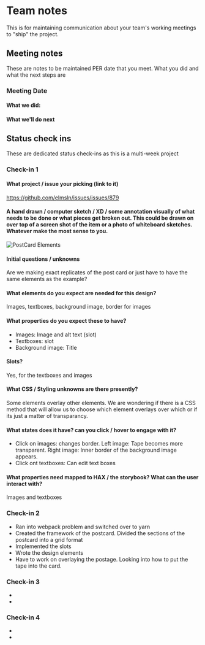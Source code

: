 # Team notes
This is for maintaining communication about your team's working meetings to "ship" the project.

## Meeting notes
These are notes to be maintained PER date that you meet. What you did and what the next steps are
### Meeting Date

#### What we did:


#### What we'll do next


## Status check ins
These are dedicated status check-ins as this is a multi-week project
### Check-in 1
#### What project / issue your picking (link to it)
https://github.com/elmsln/issues/issues/879
#### A hand drawn / computer sketch / XD / some annotation visually of what needs to be done or what pieces get broken out. This could be drawn on over top of a screen shot of the item or a photo of whiteboard sketches. Whatever make the most sense to you.

![PostCard Elements](https://user-images.githubusercontent.com/63626720/140686959-0617c25d-ce98-47db-8c15-bc53dc247a48.jpg)

#### Initial questions / unknowns
 Are we making exact replicates of the post card or just have to have the same elements as the example?
 
#### What elements do you expect are needed for this design?
Images, textboxes, background image, border for images

#### What properties do you expect these to have?
- Images: Image and alt text (slot)
- Textboxes: slot
- Background image: Title

#### Slots?
 Yes, for the textboxes and images

#### What CSS / Styling unknowns are there presently?
 Some elements overlay other elements. We are wondering if there is a CSS method that will allow us to choose which element overlays over which or if its just a matter of transparancy. 
 
#### What states does it have? can you click / hover to engage with it?
- Click on images: changes border. Left image: Tape becomes more transparent. Right image: Inner border of the background image appears. 
- Click ont textboxes: Can edit text boxes

#### What properties need mapped to HAX / the storybook? What can the user interact with?
 Images and textboxes


### Check-in 2
- Ran into webpack problem and switched over to yarn 
- Created the framework of the postcard. Divided the sections of the postcard into a grid format
- Implemented the slots
- Wrote the design elements
- Have to work on overlaying the postage. Looking into how to put the tape into the card. 
### Check-in 3
- 
- 
### Check-in 4
- 
- 
